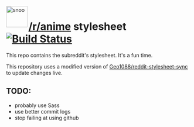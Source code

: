<img align="left" height="58" alt="snoo" src="http://geo1088.me/animeawards/img/reddit.png">

# [/r/anime](https://www.reddit.com/r/anime) stylesheet [![Build Status](https://travis-ci.org/r-anime/stylesheet.svg?branch=master)](https://travis-ci.org/r-anime/stylesheet)

This repo contains the subreddit's stylesheet. It's a fun time.

This repository uses a modified version of [Geo1088/reddit-stylesheet-sync](https://github.com/Geo1088/reddit-stylesheet-sync) to update changes live.

## TODO:

- probably use Sass
- use better commit logs
- stop failing at using github
